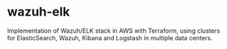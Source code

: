 # wazuh-elk
Implementation of Wazuh/ELK stack  in AWS with Terraform, using clusters for ElasticSearch, Wazuh, Kibana and Logstash in multiple data centers.

